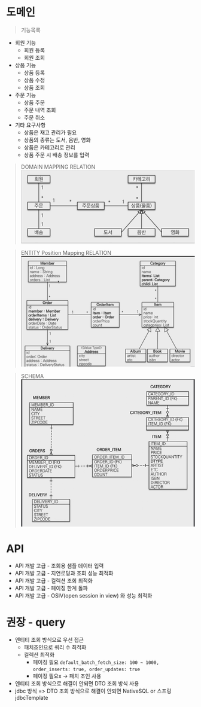# 도메인 
> 기능목록
- 회원 기능
  - 회원 등록  
  - 회원 조회
- 상품 기능
  - 상품 등록
  - 상품 수정
  - 상품 조회
- 주문 기능
  - 상품 주문
  - 주문 내역 조회
  - 주문 취소
- 기타 요구사항
  - 상품은 재고 관리가 필요
  - 상품의 종류는 도서, 음반, 영화
  - 상품은 카테고리로 관리
  - 상품 주문 시 배송 정보를 입력

> DOMAIN MAPPING RELATION
![img.png](img.png)

> ENTITY Position Mapping RELATION
![img_1.png](img_1.png) 

> SCHEMA
![img_2.png](img_2.png)


# API

- API 개발 고급 - 조회용 샘플 데이터 입력
- API 개발 고급 - 지연로딩과 조회 성능 최적화
- API 개발 고급 - 컬렉션 조회 최적화
- API 개발 고급 - 페이징 한계 돌파
- API 개발 고급 - OSIV(open session in view) 와 성능 최적화

# 권장 - query
- 엔티티 조회 방식으로 우선 접근
  - 패치조인으로 쿼리 수 최적화
  - 컬렉션 최적화
    - 페이징 필요 `default_batch_fetch_size: 100 ~ 1000, order_inserts: true, order_updates: true`
    - 페이징 필요x -> 패치 조인 사용
- 엔티티 조회 방식으로 해결이 안되면 DTO 조회 방식 사용
- jdbc 방식 => DTO 조회 방식으로 해결이 안되면 NativeSQL or 스프링 jdbcTemplate
